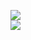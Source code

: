 [![](https://img.shields.io/badge/Made%20With-Github%20Spray-lightgrey.svg?style=for-the-badge&logo=github)](https://github.com/Annihil/github-spray#13655)  
[![](https://i.imgur.com/2DrTn0Z.gif)](https://github.com/Annihil/github-spray)